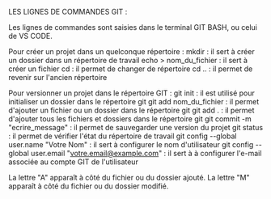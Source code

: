 LES LIGNES DE COMMANDES GIT :

Les lignes de commandes sont saisies dans le terminal GIT BASH, ou celui de VS CODE.

Pour créer un projet dans un quelconque répertoire :
mkdir : il sert à créer un dossier dans un répertoire de travail
echo > nom_du_fichier : il sert à créer un fichier
cd : il permet de changer de répertoire
cd .. : il permet de revenir sur l'ancien répertoire

Pour versionner un projet dans le répertoire GIT :
git init : il est utilisé pour initialiser un dossier dans le répertoire git
git add nom_du_fichier : il permet d'ajouter un fichier ou un dossier dans le répertoire git
git add . : il permet d'ajouter tous les fichiers et dossiers dans le répertoire git
git commit -m "ecrire_message" : il permet de sauvegarder une version du projet
git status : il permet de vérifier l'état du répertoire de travail
git config --global user.name "Votre Nom" : il sert à configurer le nom d'utilisateur
git config --global user.email "votre.email@example.com" : il sert à à configurer l'e-mail associée au compte GIT de l'utilisateur

La lettre "A" apparaît à côté du fichier ou du dossier ajouté.
La lettre "M" apparaît à côté du fichier ou du dossier modifié.
